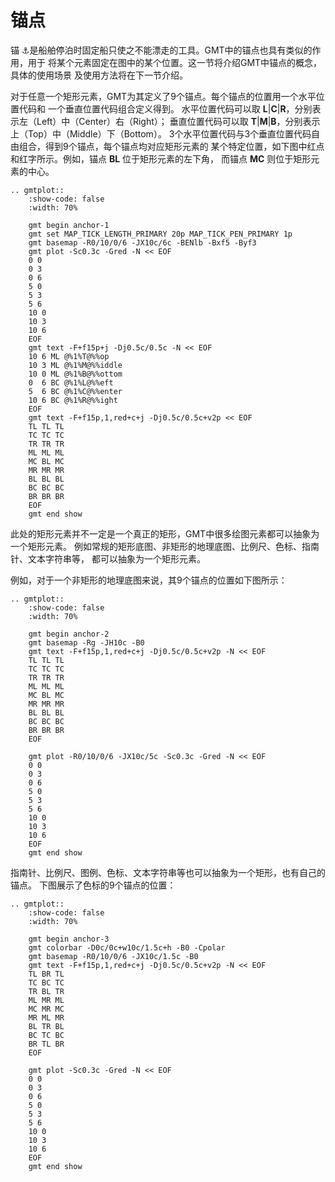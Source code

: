# 锚点

锚 ⚓是船舶停泊时固定船只使之不能漂走的工具。GMT中的锚点也具有类似的作用，用于
将某个元素固定在图中的某个位置。这一节将介绍GMT中锚点的概念，具体的使用场景
及使用方法将在下一节介绍。

对于任意一个矩形元素，GMT为其定义了9个锚点。每个锚点的位置用一个水平位置代码和
一个垂直位置代码组合定义得到。
水平位置代码可以取 **L**|**C**|**R**，分别表示左（Left）中（Center）右（Right）；
垂直位置代码可以取 **T**|**M**|**B**，分别表示上（Top）中（Middle）下（Bottom）。
3个水平位置代码与3个垂直位置代码自由组合，得到9个锚点，每个锚点均对应矩形元素的
某个特定位置，如下图中红点和红字所示。例如，锚点 **BL** 位于矩形元素的左下角，
而锚点 **MC** 则位于矩形元素的中心。

```{eval-rst}
.. gmtplot::
    :show-code: false
    :width: 70%

    gmt begin anchor-1
    gmt set MAP_TICK_LENGTH_PRIMARY 20p MAP_TICK_PEN_PRIMARY 1p
    gmt basemap -R0/10/0/6 -JX10c/6c -BENlb -Bxf5 -Byf3
    gmt plot -Sc0.3c -Gred -N << EOF
    0 0
    0 3
    0 6
    5 0
    5 3
    5 6
    10 0
    10 3
    10 6
    EOF
    gmt text -F+f15p+j -Dj0.5c/0.5c -N << EOF
    10 6 ML @%1%T@%%op
    10 3 ML @%1%M@%%iddle
    10 0 ML @%1%B@%%ottom
    0  6 BC @%1%L@%%eft
    5  6 BC @%1%C@%%enter
    10 6 BC @%1%R@%%ight
    EOF
    gmt text -F+f15p,1,red+c+j -Dj0.5c/0.5c+v2p << EOF
    TL TL TL
    TC TC TC
    TR TR TR
    ML ML ML
    MC BL MC
    MR MR MR
    BL BL BL
    BC BC BC
    BR BR BR
    EOF
    gmt end show
```

此处的矩形元素并不一定是一个真正的矩形，GMT中很多绘图元素都可以抽象为一个矩形元素。
例如常规的矩形底图、非矩形的地理底图、比例尺、色标、指南针、文本字符串等，
都可以抽象为一个矩形元素。

例如，对于一个非矩形的地理底图来说，其9个锚点的位置如下图所示：

```{eval-rst}
.. gmtplot::
    :show-code: false
    :width: 70%

    gmt begin anchor-2
    gmt basemap -Rg -JH10c -B0
    gmt text -F+f15p,1,red+c+j -Dj0.5c/0.5c+v2p -N << EOF
    TL TL TL
    TC TC TC
    TR TR TR
    ML ML ML
    MC BL MC
    MR MR MR
    BL BL BL
    BC BC BC
    BR BR BR
    EOF

    gmt plot -R0/10/0/6 -JX10c/5c -Sc0.3c -Gred -N << EOF
    0 0
    0 3
    0 6
    5 0
    5 3
    5 6
    10 0
    10 3
    10 6
    EOF
    gmt end show
```

指南针、比例尺、图例、色标、文本字符串等也可以抽象为一个矩形，也有自己的锚点。
下图展示了色标的9个锚点的位置：

```{eval-rst}
.. gmtplot::
    :show-code: false
    :width: 70%

    gmt begin anchor-3
    gmt colorbar -D0c/0c+w10c/1.5c+h -B0 -Cpolar
    gmt basemap -R0/10/0/6 -JX10c/1.5c -B0
    gmt text -F+f15p,1,red+c+j -Dj0.5c/0.5c+v2p -N << EOF
    TL BR TL
    TC BC TC
    TR BL TR
    ML MR ML
    MC MR MC
    MR ML MR
    BL TR BL
    BC TC BC
    BR TL BR
    EOF

    gmt plot -Sc0.3c -Gred -N << EOF
    0 0
    0 3
    0 6
    5 0
    5 3
    5 6
    10 0
    10 3
    10 6
    EOF
    gmt end show
```
